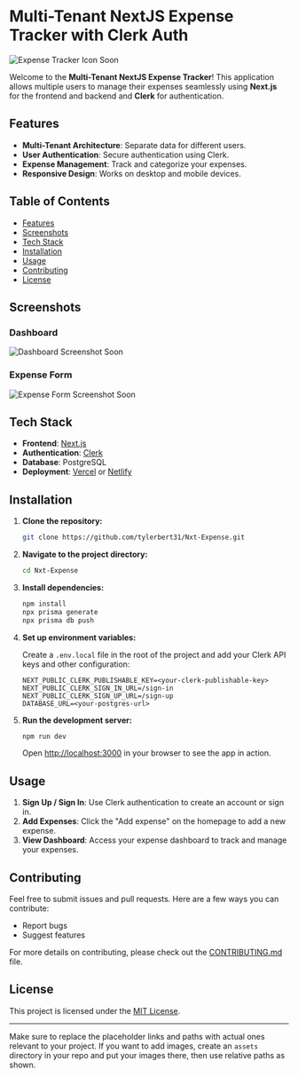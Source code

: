 # Multi-Tenant NextJS Expense Tracker with Clerk Auth

![Expense Tracker Icon Soon](./assets/expense-tracker.png)

Welcome to the **Multi-Tenant NextJS Expense Tracker**! This application allows multiple users to manage their expenses seamlessly using **Next.js** for the frontend and backend and **Clerk** for authentication.

## Features

- **Multi-Tenant Architecture**: Separate data for different users.
- **User Authentication**: Secure authentication using Clerk.
- **Expense Management**: Track and categorize your expenses.
- **Responsive Design**: Works on desktop and mobile devices.

## Table of Contents

- [Features](#features)
- [Screenshots](#screenshots)
- [Tech Stack](#tech-stack)
- [Installation](#installation)
- [Usage](#usage)
- [Contributing](#contributing)
- [License](#license)

## Screenshots

### Dashboard
![Dashboard Screenshot Soon](./assets/dashboard.png)

### Expense Form
![Expense Form Screenshot Soon](./assets/expense-form.png)

## Tech Stack

- **Frontend**: [Next.js](https://nextjs.org/)
- **Authentication**: [Clerk](https://clerk.dev/)
- **Database**: PostgreSQL
- **Deployment**: [Vercel](https://vercel.com/) or [Netlify](https://www.netlify.com/)

## Installation

1. **Clone the repository:**

    ```bash
    git clone https://github.com/tylerbert31/Nxt-Expense.git
    ```

2. **Navigate to the project directory:**

    ```bash
    cd Nxt-Expense
    ```

3. **Install dependencies:**

    ```bash
    npm install
    npx prisma generate
    npx prisma db push
    ```

4. **Set up environment variables:**

    Create a `.env.local` file in the root of the project and add your Clerk API keys and other configuration:

    ```env
    NEXT_PUBLIC_CLERK_PUBLISHABLE_KEY=<your-clerk-publishable-key>
    NEXT_PUBLIC_CLERK_SIGN_IN_URL=/sign-in
    NEXT_PUBLIC_CLERK_SIGN_UP_URL=/sign-up
    DATABASE_URL=<your-postgres-url>
    ```

5. **Run the development server:**

    ```bash
    npm run dev
    ```

    Open [http://localhost:3000](http://localhost:3000) in your browser to see the app in action.

## Usage

1. **Sign Up / Sign In**: Use Clerk authentication to create an account or sign in.
2. **Add Expenses**: Click the "Add expense" on the homepage to add a new expense.
3. **View Dashboard**: Access your expense dashboard to track and manage your expenses.

## Contributing

Feel free to submit issues and pull requests. Here are a few ways you can contribute:

- Report bugs
- Suggest features

For more details on contributing, please check out the [CONTRIBUTING.md](./CONTRIBUTING.md) file.

## License

This project is licensed under the [MIT License](./LICENSE).

---

Make sure to replace the placeholder links and paths with actual ones relevant to your project. If you want to add images, create an `assets` directory in your repo and put your images there, then use relative paths as shown.
